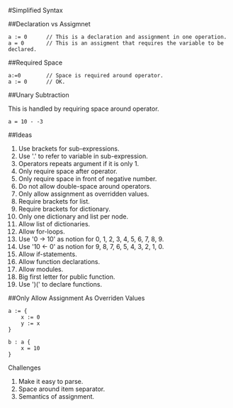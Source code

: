 #Simplified Syntax

##Declaration vs Assigmnet

    a := 0      // This is a declaration and assignment in one operation.
    a = 0       // This is an assigment that requires the variable to be declared.

##Required Space

    a:=0        // Space is required around operator.
    a := 0      // OK.
    
##Unary Subtraction

This is handled by requiring space around operator.

    a = 10 - -3
    
##Ideas

1. Use brackets for sub-expressions.
2. Use '.' to refer to variable in sub-expression.
3. Operators repeats argument if it is only 1.
4. Only require space after operator.
5. Only require space in front of negative number.
4. Do not allow double-space around operators.
5. Only allow assignment as overridden values.
6. Require brackets for list.
7. Require brackets for dictionary.
8. Only one dictionary and list per node.
8. Allow list of dictionaries.
4. Allow for-loops.
5. Use '0 -> 10' as notion for 0, 1, 2, 3, 4, 5, 6, 7, 8, 9.
6. Use '10 <- 0' as notion for 9, 8, 7, 6, 5, 4, 3, 2, 1, 0.
7. Allow if-statements.
8. Allow function declarations.
9. Allow modules.
10. Big first letter for public function.
11. Use ')(' to declare functions.

##Only Allow Assignment As Overriden Values

    a := {
        x := 0
        y := x
    }
    
    b : a {
        x = 10
    }

Challenges

1. Make it easy to parse.
2. Space around item separator.
3. Semantics of assignment.
